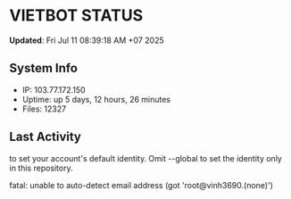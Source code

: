 # VIETBOT STATUS
**Updated**: Fri Jul 11 08:39:18 AM +07 2025

## System Info
- IP: 103.77.172.150
- Uptime: up 5 days, 12 hours, 26 minutes
- Files: 12327

## Last Activity

to set your account's default identity.
Omit --global to set the identity only in this repository.

fatal: unable to auto-detect email address (got 'root@vinh3690.(none)')
